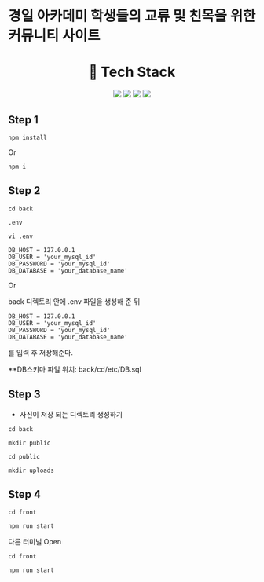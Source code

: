   # 경일 아카데미 학생들의 교류 및 친목을 위한 커뮤니티 사이트
  
<div align=center>
  <h1>
    🔨 Tech Stack
  </h1>
  <img src="https://img.shields.io/badge/html-E34F26?style=for-the-badge&logo=html5&logoColor=white">
  <img src="https://img.shields.io/badge/css-1572B6?style=for-the-badge&logo=css3&logoColor=white">
  <img src="https://img.shields.io/badge/javascript-F7DF1E?style=for-the-badge&logo=javascript&logoColor=black">
  <img src="https://img.shields.io/badge/Node.js-339933?style=for-the-badge&logo=node.js&logoColor=black">
  
</div>

## Step 1

```
npm install
```

Or

```
npm i
```

## Step 2 

```
cd back
```

```
.env
```

```
vi .env
```

```
DB_HOST = 127.0.0.1
DB_USER = 'your_mysql_id'
DB_PASSWORD = 'your_mysql_id'
DB_DATABASE = 'your_database_name'

```

Or

back 디렉토리 안에 .env 파일을 생성해 준 뒤

```
DB_HOST = 127.0.0.1
DB_USER = 'your_mysql_id'
DB_PASSWORD = 'your_mysql_id'
DB_DATABASE = 'your_database_name'

```
를 입력 후 저장해준다.


**DB스키마 파일 위치: back/cd/etc/DB.sql

## Step 3

- 사진이 저장 되는 디렉토리 생성하기

```
cd back
```

```
mkdir public
```

```
cd public
```

```
mkdir uploads
```

## Step 4

```
cd front
```

```
npm run start
```

다른 터미널 Open

```
cd front
```

```
npm run start
```
